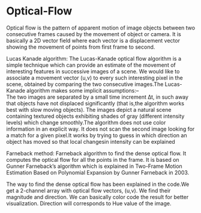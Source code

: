 # Optical-Flow

Optical flow is the pattern of apparent motion of image objects between two consecutive frames caused by the movement of object or camera. It is basically a 2D vector field where each vector is a displacement vector showing the movement of points from first frame to second.

Lucas Kanade algorithm:
The  Lucas-Kanade  optical  flow  algorithm  is  a  simple  technique  which  can provide  an  estimate  of  the  movement  of  interesting  features  in  successive images of a scene.  We would like to associate a movement vector (u,v) to every such interesting pixel in the scene, obtained by comparing the two consecutive images.The Lucas-Kanade algorithm makes some implicit assumptions:–  
The two images are separated by a small time increment ∆t, in such away that objects have not displaced significantly (that is,the algorithm works best with slow moving objects). 
The images depict a natural scene containing textured objects exhibiting shades of gray (different intensity levels) which change smoothly.The algorithm does not use color information in an explicit way.  It does not scan the second image looking  for a match for a given pixel.It works by trying to guess in which direction an object has moved so that local changesin intensity can be explained

Farneback method:
 Farneback algorithm to find the dense optical flow. It computes the optical flow for all the points in the frame. It is based on Gunner Farneback’s algorithm which is explained in Two-Frame Motion Estimation Based on Polynomial Expansion by Gunner Farneback in 2003.

The way to find the dense optical flow has been explained in the code.We get a 2-channel array with optical flow vectors, (u,v). We find their magnitude and direction. We can basically color code the result for better visualization. Direction will  corresponds to Hue value of the image.
